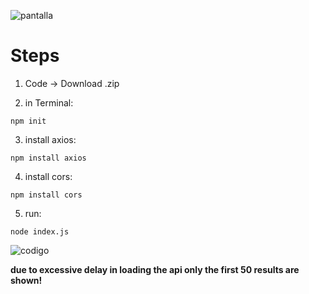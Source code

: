 ![pantalla](https://user-images.githubusercontent.com/68760595/134053872-5e67bb08-dfbf-409f-aa74-87559253c03c.png)

# Steps
1. Code -> Download .zip

2. in Terminal:
```
npm init

```

3. install axios:
```
npm install axios

```

4. install cors:
```
npm install cors

```
5. run:
```
node index.js
```
![codigo](https://user-images.githubusercontent.com/68760595/134054083-b6e7566f-a177-4a7a-af83-e76833776bf9.png)


**due to excessive delay in loading the api only the first 50 results are shown!**
